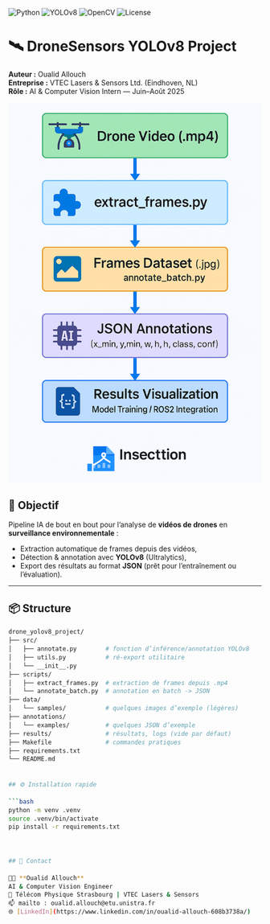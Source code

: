 ![Python](https://img.shields.io/badge/Python-3.12-blue?logo=python)
![YOLOv8](https://img.shields.io/badge/YOLOv8-Ultralytics-orange)
![OpenCV](https://img.shields.io/badge/OpenCV-4.12.0-green)
![License](https://img.shields.io/badge/license-MIT-lightgrey)
# 🛰️ DroneSensors YOLOv8 Project
**Auteur :** Oualid Allouch  
**Entreprise :** VTEC Lasers & Sensors Ltd. (Eindhoven, NL)  
**Rôle :** AI & Computer Vision Intern — Juin–Août 2025  

<p align="center">
  <img src="docs/pipeline_overview.png" alt="YOLOv8 Drone Pipeline" width="700"/>
</p>





## 🎯 Objectif

Pipeline IA de bout en bout pour l’analyse de **vidéos de drones** en **surveillance environnementale** :

- Extraction automatique de frames depuis des vidéos,  
- Détection & annotation avec **YOLOv8** (Ultralytics),  
- Export des résultats au format **JSON** (prêt pour l’entraînement ou l’évaluation).

---

## 📦 Structure

```bash
drone_yolov8_project/
├── src/
│   ├── annotate.py        # fonction d’inférence/annotation YOLOv8
│   ├── utils.py           # ré-export utilitaire
│   └── __init__.py
├── scripts/
│   ├── extract_frames.py  # extraction de frames depuis .mp4
│   └── annotate_batch.py  # annotation en batch -> JSON
├── data/
│   └── samples/           # quelques images d’exemple (légères)
├── annotations/
│   └── examples/          # quelques JSON d’exemple
├── results/               # résultats, logs (vide par défaut)
├── Makefile               # commandes pratiques
├── requirements.txt
└── README.md


## ⚙️ Installation rapide

```bash
python -m venv .venv
source .venv/bin/activate
pip install -r requirements.txt



## 🔗 Contact

👨‍💻 **Oualid Allouch**  
AI & Computer Vision Engineer  
📍 Télécom Physique Strasbourg | VTEC Lasers & Sensors  
📫 mailto : oualid.allouch@etu.unistra.fr 
🌐 [LinkedIn](https://www.linkedin.com/in/oualid-allouch-608b3738a/) 


